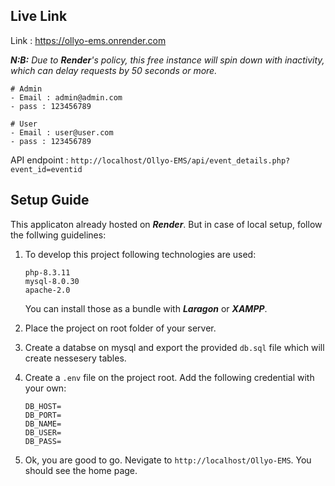 ## Live Link
Link : https://ollyo-ems.onrender.com

****N:B:*** Due to ***Render***'s policy, this free instance will spin down with inactivity, which can delay requests by 50 seconds or more.*

```
# Admin
- Email : admin@admin.com
- pass : 123456789

# User
- Email : user@user.com
- pass : 123456789
```
API endpoint : `http://localhost/Ollyo-EMS/api/event_details.php?event_id=eventid`

## Setup Guide
This applicaton already hosted on ***Render***. But in case of local setup, follow the follwing guidelines:
1. To develop this project following technologies are used:
    ```
    php-8.3.11
    mysql-8.0.30
    apache-2.0
    ```
    You can install those as a bundle with ***Laragon*** or ***XAMPP***.

2. Place the project on root folder of your server.

3. Create a databse on mysql and export the provided `db.sql` file which will create nessesery tables.

4. Create a `.env` file on the project root. Add the following credential with your own:
    ```
    DB_HOST=
    DB_PORT=
    DB_NAME=
    DB_USER=
    DB_PASS=
    ```

5. Ok, you are good to go. Nevigate to `http://localhost/Ollyo-EMS`. You should see the home page.